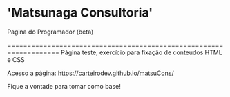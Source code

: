 # 'Matsunaga Consultoria'
Pagina do Programador (beta)

===================================================================
Página teste, exercício para fixação de conteudos HTML e CSS

Acesso a página: https://carteirodev.github.io/matsuCons/

Fique a vontade para tomar como base!

